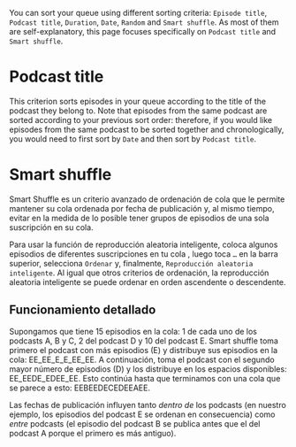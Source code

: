 You can sort your queue using different sorting criteria: `Episode title`, `Podcast title`, `Duration`, `Date`, `Random` and `Smart shuffle`. As most of them are self-explanatory, this page focuses specifically on `Podcast title` and `Smart shuffle`.

# Podcast title

This criterion sorts episodes in your queue according to the title of the podcast they belong to. Note that episodes from the same podcast are sorted according to your previous sort order: therefore, if you would like episodes from the same podcast to be sorted together and chronologically, you would need to first sort by `Date` and then sort by `Podcast title`.

# Smart shuffle

Smart Shuffle es un criterio avanzado de ordenación de cola que le permite mantener su cola ordenada por fecha de publicación y, al mismo tiempo, evitar en la medida de lo posible tener grupos de episodios de una sola suscripción en su cola.

Para usar la función de reproducción aleatoria inteligente, coloca algunos episodios de diferentes suscripciones en tu cola , luego toca `…` en la barra superior, selecciona `Ordenar` y, finalmente, `Reproducción aleatoria inteligente`. Al igual que otros criterios de ordenación, la reproducción aleatoria inteligente se puede ordenar en orden ascendente o descendente.

## Funcionamiento detallado

Supongamos que tiene 15 episodios en la cola: 1 de cada uno de los podcasts A, B y C, 2 del podcast D y 10 del podcast E. Smart shuffle toma primero el podcast con más episodios (E) y distribuye sus episodios en la cola: EE_EE_E_E_EE_EE. A continuación, toma el podcast con el segundo mayor número de episodios (D) y los distribuye en los espacios disponibles: EE_EEDE_EDEE_EE. Esto continúa hasta que terminamos con una cola que se parece a esto: EEBEEDECEDEEAEE.

Las fechas de publicación influyen tanto *dentro de* los podcasts (en nuestro ejemplo, los episodios del podcast E se ordenan en consecuencia) como *entre* podcasts (el episodio del podcast B se publica antes que el del podcast A porque el primero es más antiguo).
